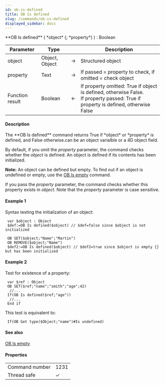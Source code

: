 ```yaml
---
id: ob-is-defined
title: OB Is defined
slug: /commands/ob-is-defined
displayed_sidebar: docs
---
```


<!--REF #_command_.OB Is defined.Syntax-->**OB Is defined** ( *object* {; *property*} ) : Boolean<!-- END REF-->
<!--REF #_command_.OB Is defined.Params-->
| Parameter | Type |  | Description |
| --- | --- | --- | --- |
| object | Object, Object | &#8594;  | Structured object |
| property | Text | &#8594;  | If passed = property to check, if omitted = check object |
| Function result | Boolean | &#8592; | If property omitted: True if object is defined, otherwise False.<br/>If property passed: True if property is defined, otherwise False |

<!-- END REF-->

#### Description 

<!--REF #_command_.OB Is defined.Summary-->The **OB Is defined** command returns True if *object* or *property* is defined, and False otherwise.<!-- END REF-->can be an object varialble or a 4D object field.

By default, if you omit the *property* parameter, the command checks whether the *object* is defined. An object is defined if its contents has been initialized. 

**Note:** An object can be defined but empty. To find out if an object is undefined or empty, use the [OB Is empty](ob-is-empty.md) command. 

If you pass the *property* parameter, the command checks whether this property exists in *object*. Note that the *property* parameter is case sensitive. 

#### Example 1 

Syntax testing the initialization of an object:

```4d
 var $object : Object
 $def:=OB Is defined($object) // $def=false since $object is not initialized
 
 OB SET($object;"Name";"Martin")
 OB REMOVE($object;"Name")
 $def2:=OB Is defined($object) // $def2=true since $object is empty {} but has been initialized
```

#### Example 2 

Test for existence of a property:

```4d
 var $ref : Object
 OB SET($ref;"name";"smith";"age";42)
  //...
 If(OB Is defined($ref;"age"))
  //...
 End if
```

This test is equivalent to:

```4d
 If(OB Get type($Object;"name")#Is undefined)
```

#### See also 

[OB Is empty](ob-is-empty.md)  

#### Properties

|  |  |
| --- | --- |
| Command number | 1231 |
| Thread safe | &check; |



